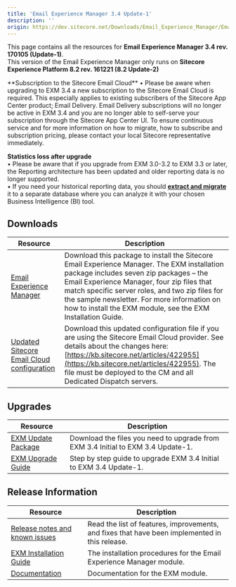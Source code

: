 ```yaml
---
title: 'Email Experience Manager 3.4 Update-1'
description: ''
origin: https://dev.sitecore.net/Downloads/Email_Experience_Manager/Email_Experience_Manager_34/Email_Experience_Manager_34_Update1.aspx
---
```


This page contains all the resources for **Email Experience Manager 3.4 rev. 170105 (Update-1)**.  
 <Alert variant='warning' mb={4}>
<AlertIcon />
This version of the Email Experience Manager only runs on **Sitecore Experience Platform 8.2 rev. 161221 (8.2 Update-2)**
</Alert>

  <Alert variant='warning' mb={4}>
    <AlertIcon />
    **Subscription to the Sitecore Email Cloud**  
• Please be aware when upgrading to EXM 3.4 a new subscription to the Sitecore Email Cloud is required. This especially applies to existing subscribers of the Sitecore App Center product; Email Delivery. Email Delivery subscriptions will no longer be active in EXM 3.4 and you are no longer able to self-serve your subscription through the Sitecore App Center UI. To ensure continuous service and for more information on how to migrate, how to subscribe and subscription pricing, please contact your local Sitecore representative immediately.  
  
**Statistics loss after upgrade**  
• Please be aware that if you upgrade from EXM 3.0-3.2 to EXM 3.3 or later, the Reporting architecture has been updated and older reporting data is no longer supported.  
• If you need your historical reporting data, you should **[extract and migrate](https://doc.sitecore.net/email_experience_manager/reporting/extract_data_from_earlier_versions_of_exm_to_create_historical_reports)** it to a separate database where you can analyze it with your chosen Business Intelligence (BI) tool.
  </Alert>


## Downloads

| Resource                                                                                                                                                                                                                                                                     | Description                                                                                                                                                                                                                                                                                                                                           |
| ---------------------------------------------------------------------------------------------------------------------------------------------------------------------------------------------------------------------------------------------------------------------------- | ----------------------------------------------------------------------------------------------------------------------------------------------------------------------------------------------------------------------------------------------------------------------------------------------------------------------------------------------------- |
| [Email Experience Manager](<https://scdp.blob.core.windows.net/downloads/Email%20Experience%20Manager/Email%20Experience%20Manager%2034/Email%20Experience%20Manager%2034%20Update1/Secure/Email%20Experience%20Manager%203.4.1%20rev.%20170105%20(not%20sc%20package).zip>) | Download this package to install the Sitecore Email Experience Manager. The EXM installation package includes seven zip packages – the Email Experience Manager, four zip files that match specific server roles, and two zip files for the sample newsletter. For more information on how to install the EXM module, see the EXM Installation Guide. |
| [Updated Sitecore Email Cloud configuration](https://scdp.blob.core.windows.net/downloads/Email%20Experience%20Manager/Email%20Experience%20Manager%2034/Email%20Experience%20Manager%2034%20Update1/Secure/Sitecore.EDS.Providers.SparkPost.config.disabled)                | Download this updated configuration file if you are using the Sitecore Email Cloud provider. See details about the changes here: [https://kb.sitecore.net/articles/422955](https://kb.sitecore.net/articles/422955). The file must be deployed to the CM and all Dedicated Dispatch servers.                                                          |

## Upgrades

| Resource                                                                                                                                                                                                                                                             | Description                                                                      |
| -------------------------------------------------------------------------------------------------------------------------------------------------------------------------------------------------------------------------------------------------------------------- | -------------------------------------------------------------------------------- |
| [EXM Update Package](<https://scdp.blob.core.windows.net/downloads/Email%20Experience%20Manager/Email%20Experience%20Manager%2034/Email%20Experience%20Manager%2034%20Update1/Secure/Email%20Experience%20Manager%203.4.1%20rev.%20170105%20(update%20package).zip>) | Download the files you need to upgrade from EXM 3.4 Initial to EXM 3.4 Update-1. |
| [EXM Upgrade Guide](https://scdp.blob.core.windows.net/downloads/Email%20Experience%20Manager/Email%20Experience%20Manager%2034/Email%20Experience%20Manager%2034%20Update1/Secure/EXM-Upgrade-Instructions-34-Update1.pdf)                                          | Step by step guide to upgrade EXM 3.4 Initial to EXM 3.4 Update-1.               |

## Release Information

| Resource                                                                                                                                                                                                                       | Description                                                                                    |
| ------------------------------------------------------------------------------------------------------------------------------------------------------------------------------------------------------------------------------ | ---------------------------------------------------------------------------------------------- |
| [Release notes and known issues](/downloads/Email_Experience_Manager/Email_Experience_Manager_34/Email_Experience_Manager_34_Update1/Release_Notes)                                                                            | Read the list of features, improvements, and fixes that have been implemented in this release. |
| [EXM Installation Guide](https://scdp.blob.core.windows.net/downloads/Email%20Experience%20Manager/Email%20Experience%20Manager%2034/Email%20Experience%20Manager%2034%20Update1/Secure/EXM-Installation-Guide-34-Update1.pdf) | The installation procedures for the Email Experience Manager module.                           |
| [Documentation](https://doc.sitecore.net/email_experience_manager)                                                                                                                                                             | Documentation for the EXM module.                                                              |
